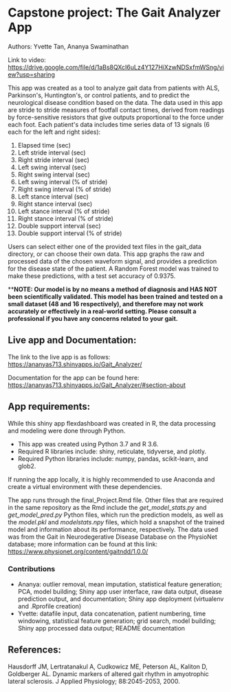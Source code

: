 # Capstone project: The Gait Analyzer App
Authors: Yvette Tan, Ananya Swaminathan

Link to video: https://drive.google.com/file/d/1aBs8QXcI6uLz4Y127HiXzwNDSxfmWSng/view?usp=sharing

This app was created as a tool to analyze gait data from patients with ALS, Parkinson's, Huntington's, or control patients, and to predict the neurological disease condition based on the data. The data used in this app are stride to stride measures of footfall contact times, derived from readings by force-sensitive resistors that give outputs proportional to the force under each foot. Each patient's data includes time series data of 13 signals (6 each for  the left and right sides): 

1. Elapsed time (sec)
2. Left stride interval (sec)
3. Right stride interval (sec)
4. Left swing interval (sec)
5. Right swing interval (sec)
6. Left swing interval (% of stride)
7. Right swing interval (% of stride)
8. Left stance interval (sec)
9. Right stance interval (sec)
10. Left stance interval (% of stride)
11. Right stance interval (% of stride)
12. Double support interval (sec)
13. Double support interval (% of stride)

Users can select either one of the provided text files in the gait_data directory, or can choose their own data. This app graphs the raw and processed data of the chosen waveform signal, and provides a prediction for the disease state of the patient. A Random Forest model was trained to make these predictions, with a test set accuracy of 0.9375. 

****NOTE:
Our model is by no means a method of diagnosis and HAS NOT been scientifically validated. This model has been trained and tested on a small dataset (48 and 16 respectively), and therefore may not work accurately or effectively in a real-world setting. Please consult a professional if you have any concerns related to your gait.** 


## Live app and Documentation:
The link to the live app is as follows: https://ananyas713.shinyapps.io/Gait_Analyzer/

Documentation for the app can be found here: https://ananyas713.shinyapps.io/Gait_Analyzer/#section-about

## App requirements:
While this shiny app flexdashboard was created in R, the data processing and modeling were done through Python. 
- This app was created using Python 3.7 and R 3.6. 
- Required R libraries include: shiny, reticulate, tidyverse, and plotly. 
- Required Python libraries include: numpy, pandas, scikit-learn, and glob2. 

If running the app locally, it is highly recommended to use Anaconda and create a virtual environment with these dependencies. 

The app runs through the final_Project.Rmd file. Other files that are required in the same repository as the Rmd include the *get_model_stats.py* and *get_model_pred.py* Python files, which run the prediction models, as well as the *model.pkl* and *modelstats.npy* files, which hold a snapshot of the trained model and information about its performance, respectively. The data used was from the Gait in Neurodegerative Disease Database on the PhysioNet database; more information can be found at this link: https://www.physionet.org/content/gaitndd/1.0.0/

### Contributions
- Ananya: outlier removal, mean imputation, statistical feature generation; PCA, model building; Shiny app user interface, raw data output, disease prediction output, and documentation; Shiny app deployment (virtualenv and .Rprofile creation)
- Yvette: datafile input, data concatenation, patient numbering, time windowing, statistical feature generation; grid search, model building; Shiny app processed data output; README documentation


## References: 
Hausdorff JM, Lertratanakul A, Cudkowicz ME, Peterson AL, Kaliton D, Goldberger AL. Dynamic markers of altered gait rhythm in amyotrophic lateral sclerosis. J Applied Physiology; 88:2045-2053, 2000.
